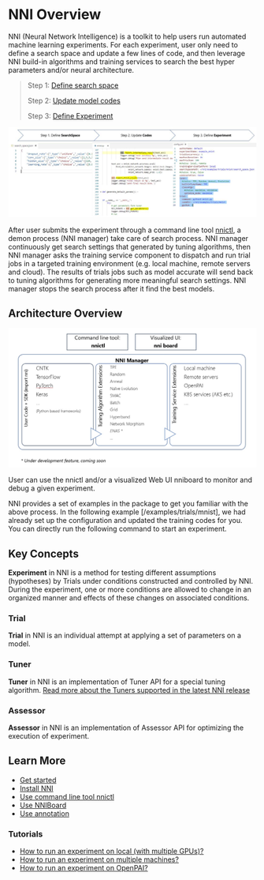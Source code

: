 # NNI Overview

NNI (Neural Network Intelligence) is a toolkit to help users run automated machine learning experiments. For each experiment, user only need to define a search space and update a few lines of code, and then leverage NNI build-in algorithms and training services to search the best hyper parameters and/or neural architecture.

> Step 1: [Define search space](SearchSpaceSpec.md)
> 
> Step 2: [Update model codes](howto_1_WriteTrial.md)
> 
> Step 3: [Define Experiment](ExperimentConfig.md)

<p align="center">
<img src="./img/3_steps.jpg" alt="drawing"/>
</p>

After user submits the experiment through a command line tool [nnictl](../tools/README.md), a demon process (NNI manager) take care of search process. NNI manager continuously get search settings that generated by tuning algorithms, then NNI manager asks the training service component to dispatch and run trial jobs in a targeted training environment (e.g. local machine, remote servers and cloud). The results of trials jobs such as model accurate will send back to tuning algorithms for generating more meaningful search settings. NNI manager stops the search process after it find the best models.

## Architecture Overview

<p align="center">
<img src="./img/nni_arch_overview.png" alt="drawing"/>
</p>

User can use the nnictl and/or a visualized Web UI nniboard to monitor and debug a given experiment.

NNI provides a set of examples in the package to get you familiar with the above process. In the following example [/examples/trials/mnist], we had already set up the configuration and updated the training codes for you. You can directly run the following command to start an experiment.

## Key Concepts

**Experiment** in NNI is a method for testing different assumptions (hypotheses) by Trials under conditions constructed and controlled by NNI. During the experiment, one or more conditions are allowed to change in an organized manner and effects of these changes on associated conditions.

### **Trial**

**Trial** in NNI is an individual attempt at applying a set of parameters on a model.

### **Tuner**

**Tuner** in NNI is an implementation of Tuner API for a special tuning algorithm. [Read more about the Tuners supported in the latest NNI release](HowToChooseTuner.md)

### **Assessor**

**Assessor** in NNI is an implementation of Assessor API for optimizing the execution of experiment.

## Learn More

* [Get started](GetStarted.md)
* [Install NNI](Installation.md)
* [Use command line tool nnictl](NNICTLDOC.md)
* [Use NNIBoard](WebUI.md)
* [Use annotation](howto_1_WriteTrial.md#nni-python-annotation)

### **Tutorials**

* [How to run an experiment on local (with multiple GPUs)?](tutorial_1_CR_exp_local_api.md)
* [How to run an experiment on multiple machines?](tutorial_2_RemoteMachineMode.md)
* [How to run an experiment on OpenPAI?](PAIMode.md)